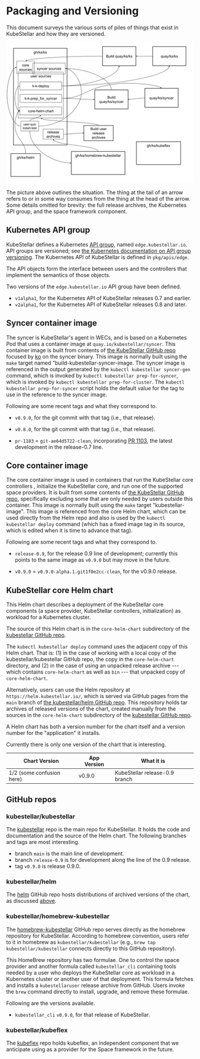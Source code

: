 # Packaging and Versioning

This document surveys the various sorts of piles of things that exist
in KubeStellar and how they are versioned.

![outline of things](KubeStellar-Versioned-and-Distributed-Things.svg)

The picture above outlines the situation. The thing at the tail of an
arrow refers to or in some way consumes from the thing at the head of
the arrow. Some details omitted for brevity: the full release
archives, the Kubernetes API group, and the space framework component.


## Kubernetes API group

KubeStellar defines a Kubernetes [API
group](https://kubernetes.io/docs/reference/using-api/#api-groups),
named `edge.kubestellar.io`. API groups are versioned; see [the
Kubernetes documentation on API group
versioning](https://kubernetes.io/docs/reference/using-api/#api-versioning). The
Kubernetes API of KubeStellar is defined in `pkg/apis/edge`.

The API objects form the interface between users and the controllers
that implement the semantics of those objects.

Two versions of the `edge.kubestellar.io` API group have been defined.

- `v1alpha1`, for the Kubernetes API of KubeStellar releases 0.7 and earlier.
- `v2alpha1`, for the Kubernetes API of KubeStellar releases 0.8 and later.

## Syncer container image

The syncer is KubeStellar's agent in WECs, and is based on a
Kubernetes Pod that uses a container image at
`quay.io/kubestellar/syncer`. This container image is built from
contents of [the KubeStellar GitHub
repo](https://github.com/kubestellar/kubestellar) focused by
[ko](https://github.com/ko-build/ko) on the syncer binary. This image
is normally built using the `make` target named
"build-kubestellar-syncer-image. The syncer image is referenced in the
output generated by the `kubectl kubestellar syncer-gen` command,
which is invoked by `kubectl kubestellar prep-for-syncer`, which is
invoked by `kubectl kubestellar prep-for-cluster`. The `kubectl
kubestellar prep-for-syncer` script holds the default value for the
tag to use in the reference to the syncer image.

Following are some recent tags and what they correspond to.

- `v0.9.0`, for the git commit with that tag (i.e., that release).

- `v0.8.0`, for the git commit with that tag (i.e., that release).

- `pr-1103` = `git-ae64d5722-clean`, incorporating [PR
  1103](https://github.com/kubestellar/kubestellar/pull/1103), the
  latest development in the release-0.7 line.

## Core container image

The core container image is used in containers that run the KubeStellar core controllers
, initialize the KubeStellar core, and run one of the supported space providers. It is built from some
contents of [the KubeStellar GitHub
repo](https://github.com/kubestellar/kubestellar), specifically
excluding some that are only needed by users outside this
container. This image is normally built using the `make` target
"kubestellar-image". This image is referenced from the core Helm
chart, which can be used directly from the Helm repo and also is used
by the `kubectl kubestellar deploy` command (which has a fixed image
tag in its source, which is edited when it is time to advance that
tag).

Following are some recent tags and what they correspond to.

- `release-0.9`, for the release 0.9 line of development; currently
  this points to the same image as `v0.9.0`
  but may move in the future.

- `v0.9.0` = `v0.9.0-alpha.1.git1f0e2cc-clean`, for the v0.9.0 release.

## KubeStellar core Helm chart

This Helm chart describes a deployment of the KubeStellar core
components (a space provider, KubeStellar controllers, initialization) as
workload for a Kubernetes cluster.

The source of this Helm chart is in the `core-helm-chart` subdirectory
of the [kubestellar GitHub repo](#kubestellarkubestellar).

The `kubectl kubestellar deploy` command uses the adjacent copy of
this Helm chart. That is: (1) in the case of working with a local copy
of the kubestellar/kubestellar GitHub repo, the copy in the
`core-helm-chart` directory, and (2) in the case of using an unpacked
release archive --- which contains `core-helm-chart` as well as `bin`
--- that unpacked copy of `core-helm-chart`.

Alternatively, users can use the Helm repository at
`https://helm.kubestellar.io/`, which is served via GitHub pages from
the `main` branch of [the kubestellar/helm GitHub
repo](#kubestellarhelm). This repository holds tar archives of
released versions of the chart, created manually from the sources in
the `core-helm-chart` subdirectory of the [kubestellar GitHub
repo](#kubestellarkubestellar).

A Helm chart has both a version number for the chart itself and a
version number for the "application" it installs.

Currently there is only one version of the chart that is interesting.

| Chart Version | App Version | What it is |
| ------------- | ----------- | ---------- |
| 1/2 (some confusion here) |     v0.9.0  | KubeStellar release-0.9 branch |

## GitHub repos

### kubestellar/kubestellar

The [kubestellar](https://GitHub.com/kubestellar/kubestellar) repo is
the main repo for KubeStellar. It holds the code and documentation and
the source of the Helm chart. The following branches and tags are most
interesting.

- branch `main` is the main line of development.
- branch `release-0.9` is for development along the line of the 0.9 release.
- tag `v0.9.0` is release 0.9.0.

### kubestellar/helm

The [helm](https://GitHub.com/kubestellar/helm) GitHub repo hosts
distributions of archived versions of the chart, as discussed
[above](#kubestellar-core-helm-chart).

### kubestellar/homebrew-kubestellar

The
[homebrew-kubestellar](https://GitHub.com/kubestellar/homebrew-kubestellar)
GitHub repo serves directly as the homebrew repository for
KubeStellar. According to homebrew convention, users refer to it in
homebrew as `kubestellar/kubestellar` (e.g., `brew tap
kubestellar/kubestellar` connects directly to this GitHub repository).

This HomeBrew repository has two formulae.  One to control the space
provider and another formula called `kubestellar_cli` containing tools needed by a
user who deploys the KubeStellar core as workload in a Kubernetes
cluster or another user of that deployment. This formula fetches and
installs a `kubestellaruser` release archive from GitHub. Users invoke
the `brew` command directly to install, upgrade, and remove these
formulae.

Following are the versions available.

- `kubestellar_cli` `v0.9.0`, for that release of KubeStellar.

### kubestellar/kubeflex

The [kubeflex](https://GitHub.com/kubestellar/kubeflex) repo holds
kubeflex, an independent component that we anticipate using as a
provider for the Space framework in the future.
